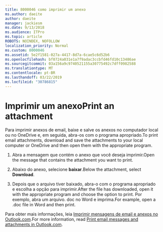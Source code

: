 ```yaml
---
title: 8000046 como imprimir um anexo
ms.author: daeite
author: daeite
manager: jackiesm
ms.date: 9/13/2018
ms.audience: ITPro
ms.topic: article
ROBOTS: NOINDEX, NOFOLLOW
localization_priority: Normal
ms.custom: 8000046
ms.assetid: 5e2f1581-027a-4417-8d7a-6cae5c6d52b6
ms.openlocfilehash: bf0724a031e1a7f9adac3ccbfd46fd10c13486ae
ms.sourcegitcommit: 03a156a9c9740521155a30775492c7dff0982588
ms.translationtype: MT
ms.contentlocale: pt-BR
ms.lasthandoff: 03/22/2019
ms.locfileid: "30786815"
---
```

# <a name="print-an-attachment"></a><span data-ttu-id="486e0-102">Imprimir um anexo</span><span class="sxs-lookup"><span data-stu-id="486e0-102">Print an attachment</span></span>

<span data-ttu-id="486e0-103">Para imprimir anexos de email, baixe e salve os anexos no computador local ou no OneDrive e, em seguida, abra-os com o programa apropriado.</span><span class="sxs-lookup"><span data-stu-id="486e0-103">To print email attachments, download and save the attachments to your local computer or OneDrive and then open them with the appropriate program.</span></span>
  
1. <span data-ttu-id="486e0-104">Abra a mensagem que contém o anexo que você deseja imprimir.</span><span class="sxs-lookup"><span data-stu-id="486e0-104">Open the message that contains the attachment you want to print.</span></span>
    
2. <span data-ttu-id="486e0-105">Abaixo do anexo, selecione **baixar**.</span><span class="sxs-lookup"><span data-stu-id="486e0-105">Below the attachment, select **Download**.</span></span> 
    
3. <span data-ttu-id="486e0-106">Depois que o arquivo tiver baixado, abra-o com o programa apropriado e escolha a opção para imprimir.</span><span class="sxs-lookup"><span data-stu-id="486e0-106">After the file has downloaded, open it with the appropriate program and choose the option to print.</span></span> <span data-ttu-id="486e0-107">Por exemplo, abra um arquivo. doc no Word e imprima.</span><span class="sxs-lookup"><span data-stu-id="486e0-107">For example, open a .doc file in Word and then print.</span></span>
    
<span data-ttu-id="486e0-108">Para obter mais informações, leia [Imprimir mensagens de email e anexos no Outlook.com](https://go.microsoft.com/fwlink/?linkid=2021110&amp;clcid=0x409).</span><span class="sxs-lookup"><span data-stu-id="486e0-108">For more information, read [Print email messages and attachments in Outlook.com](https://go.microsoft.com/fwlink/?linkid=2021110&amp;clcid=0x409).</span></span>
  

